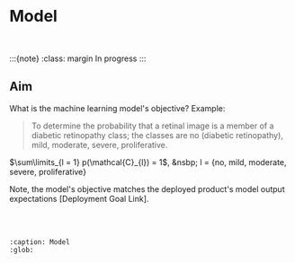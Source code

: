 <br>

# Model

<br>

:::{note}
:class: margin
In progress
:::


## Aim

What is the machine learning model's objective?  Example:

> To determine the probability that a retinal image is a member of a diabetic retinopathy class; the classes are no 
> (diabetic retinopathy), mild, moderate, severe, proliferative.

$\sum\limits_{l = 1} p(\mathcal{C}_{l}) = 1$, &nsbp; l = {no, mild, moderate, severe, proliferative}
 
Note, the model's objective matches the deployed product's model output expectations [Deployment Goal Link].

<br>
<br>

```{toctree}
:caption: Model
:glob:

```

<br>
<br>

<br>
<br>

<br>
<br>